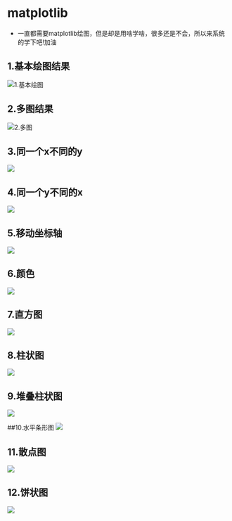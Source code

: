 # matplotlib
* 一直都需要matplotlib绘图，但是却是用啥学啥，很多还是不会，所以来系统的学下吧!加油

## 1.基本绘图结果
![1.基本绘图](./result/1.png)

## 2.多图结果
![2.多图](./result/2.png)

## 3.同一个x不同的y
![](./result/3.png)

## 4.同一个y不同的x
![](./result/4.png)

## 5.移动坐标轴
![](./result/5.png)

## 6.颜色
![](./result/6.png)

## 7.直方图
![](./result/7.png)

## 8.柱状图
![](./result/8.png)

## 9.堆叠柱状图
![](./result/9.png)

##10.水平条形图
![](./result/10.png)

## 11.散点图
![](./result/11.png)

## 12.饼状图
![](./result/12.png)
